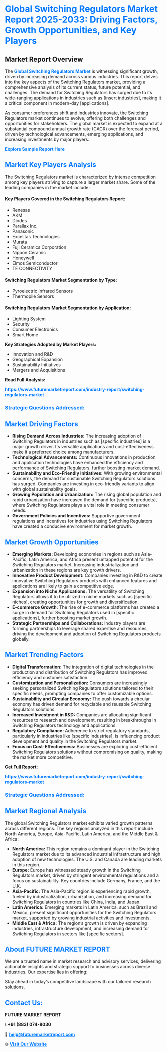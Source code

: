 <h1 style="color: #007BFF;">Global Switching Regulators Market Report 2025-2033: Driving Factors, Growth Opportunities, and Key Players</h1>

<section id="overview">
<h2>Market Report Overview</h2>
<p>The <a href="https://www.futuremarketreport.com/industry-report/switching-regulators-market" style="color: #007BFF; text-decoration: none;"><strong>Global Switching Regulators Market</strong></a> is witnessing significant growth, driven by increasing demand across various industries. This report delves into the key aspects of the Switching Regulators market, providing a comprehensive analysis of its current status, future potential, and challenges. The demand for Switching Regulators has surged due to its wide-ranging applications in industries such as [insert industries], making it a critical component in modern-day [applications].</p>
<p>As consumer preferences shift and industries innovate, the Switching Regulators market continues to evolve, offering both challenges and opportunities for stakeholders. The global market is expected to expand at a substantial compound annual growth rate (CAGR) over the forecast period, driven by technological advancements, emerging applications, and increasing investments by major players.</p>
</section>

<section id="overview">
<p><a href="https://www.futuremarketreport.com/request-sample/reportId=36734" style="color: #007BFF; text-decoration: none;"><strong>Explore Sample Report Here</strong></a></p>
</section>

<section id="key-players">
<h2 style="color: #007BFF;">Market Key Players Analysis</h2>
<p>The Switching Regulators market is characterized by intense competition among key players striving to capture a larger market share. Some of the leading companies in the market include:</p>
<h4>Key Players Covered in the Switching Regulators Report:</h4>
<ul><li>Renesas</li><li>AKM</li><li>Diodes</li><li>Parallax Inc.</li><li>Panasonic</li><li>Excelitas Technologies</li><li>Murata</li><li>Fuji Ceramics Corporation</li><li>Nippon Ceramic</li><li>Honeywell</li><li>Elmos Semiconductor</li><li>TE CONNECTIVITY</li></ul>
<h4>Switching Regulators Market Segmentation by Type:</h4>
<ul><li>Pyroelectric Infrared Sensors</li><li>Thermopile Sensors</li></ul>

<h4>Switching Regulators Market Segmentation by Application:</h4>
<ul><li>Lighting System</li><li>Security</li><li>Consumer Electronics</li><li>Smart Home</li></ul>
<p><strong>Key Strategies Adopted by Market Players:</strong></p>
<ul>
<li>Innovation and R&D</li>
<li>Geographical Expansion</li>
<li>Sustainability Initiatives</li>
<li>Mergers and Acquisitions</li>
</ul>
</section>

<section>
<p><strong>Read Full Analysis: </strong></p><a href="https://www.futuremarketreport.com/industry-report/switching-regulators-market" style="color: #007BFF; text-decoration: none;"><strong>https://www.futuremarketreport.com/industry-report/switching-regulators-market</strong></a>
<h3 style="color: #007BFF;">Strategic Questions Addressed:</h3>
</section>

<section id="driving-factors">
<h2 style="color: #007BFF;">Market Driving Factors</h2>
<ul>
<li><strong>Rising Demand Across Industries:</strong> The increasing adoption of Switching Regulators in industries such as [specific industries] is a major growth driver. Its versatile applications and cost-effectiveness make it a preferred choice among manufacturers.</li>
<li><strong>Technological Advancements:</strong> Continuous innovations in production and application technologies have enhanced the efficiency and performance of Switching Regulators, further boosting market demand.</li>
<li><strong>Sustainability and Eco-Friendly Initiatives:</strong> With growing environmental concerns, the demand for sustainable Switching Regulators solutions has surged. Companies are investing in eco-friendly variants to align with global sustainability goals.</li>
<li><strong>Growing Population and Urbanization:</strong> The rising global population and rapid urbanization have increased the demand for [specific products], where Switching Regulators plays a vital role in meeting consumer needs.</li>
<li><strong>Government Policies and Incentives:</strong> Supportive government regulations and incentives for industries using Switching Regulators have created a conducive environment for market growth.</li>
</ul>
</section>

<section id="growth-opportunities">
<h2 style="color: #007BFF;">Market Growth Opportunities</h2>
<ul>
<li><strong>Emerging Markets:</strong> Developing economies in regions such as Asia-Pacific, Latin America, and Africa present untapped potential for the Switching Regulators market. Increasing industrialization and urbanization in these regions are key growth drivers.</li>
<li><strong>Innovative Product Development:</strong> Companies investing in R&D to create innovative Switching Regulators products with enhanced features and applications are likely to gain a competitive edge.</li>
<li><strong>Expansion into Niche Applications:</strong> The versatility of Switching Regulators allows it to be utilized in niche markets such as [specific niches], creating opportunities for growth and diversification.</li>
<li><strong>E-commerce Growth:</strong> The rise of e-commerce platforms has created a surge in demand for Switching Regulators used in [specific applications], further boosting market growth.</li>
<li><strong>Strategic Partnerships and Collaborations:</strong> Industry players are forming partnerships to leverage shared expertise and resources, driving the development and adoption of Switching Regulators products globally.</li>
</ul>
</section>

<section id="trending-factors">
<h2 style="color: #007BFF;">Market Trending Factors</h2>
<ul>
<li><strong>Digital Transformation:</strong> The integration of digital technologies in the production and distribution of Switching Regulators has improved efficiency and customer satisfaction.</li>
<li><strong>Customization and Personalization:</strong> Consumers are increasingly seeking personalized Switching Regulators solutions tailored to their specific needs, prompting companies to offer customizable options.</li>
<li><strong>Sustainability and Circular Economy:</strong> The push towards a circular economy has driven demand for recyclable and reusable Switching Regulators solutions.</li>
<li><strong>Increased Investment in R&D:</strong> Companies are allocating significant resources to research and development, resulting in breakthroughs in Switching Regulators technology and applications.</li>
<li><strong>Regulatory Compliance:</strong> Adherence to strict regulatory standards, particularly in industries like [specific industries], is influencing product development and quality in the Switching Regulators market.</li>
<li><strong>Focus on Cost-Effectiveness:</strong> Businesses are exploring cost-efficient Switching Regulators solutions without compromising on quality, making the market more competitive.</li>
</ul>
</section>

<section>
<p><strong>Get Full Report: </strong></p><a href="https://www.futuremarketreport.com/industry-report/switching-regulators-market" style="color: #007BFF; text-decoration: none;"><strong>https://www.futuremarketreport.com/industry-report/switching-regulators-market</strong></a>
<h3 style="color: #007BFF;">Strategic Questions Addressed:</h3>
</section>


<section id="regional-analysis">
<h2 style="color: #007BFF;">Market Regional Analysis</h2>
<p>The global Switching Regulators market exhibits varied growth patterns across different regions. The key regions analyzed in this report include North America, Europe, Asia-Pacific, Latin America, and the Middle East & Africa:</p>
<ul>
<li><strong>North America:</strong> This region remains a dominant player in the Switching Regulators market due to its advanced industrial infrastructure and high adoption of new technologies. The U.S. and Canada are leading markets in this region.</li>
<li><strong>Europe:</strong> Europe has witnessed steady growth in the Switching Regulators market, driven by stringent environmental regulations and a focus on sustainability. Key countries include Germany, France, and the U.K.</li>
<li><strong>Asia-Pacific:</strong> The Asia-Pacific region is experiencing rapid growth, fueled by industrialization, urbanization, and increasing demand for Switching Regulators in countries like China, India, and Japan.</li>
<li><strong>Latin America:</strong> Emerging markets in Latin America, such as Brazil and Mexico, present significant opportunities for the Switching Regulators market, supported by growing industrial activities and investments.</li>
<li><strong>Middle East & Africa:</strong> The region’s growth is driven by expanding industries, infrastructure development, and increasing demand for Switching Regulators in sectors like [specific sectors].</li>
</ul>
</section>

<footer>
<h2 style="color: #007BFF;">About FUTURE MARKET REPORT</h2>
<p>We are a trusted name in market research and advisory services, delivering actionable insights and strategic support to businesses across diverse industries. Our expertise lies in offering:</p>

<p>Stay ahead in today’s competitive landscape with our tailored research solutions.</p>

<h2 style="color: #007BFF;">Contact Us:</h2>
<p><strong>FUTURE MARKET REPORT</strong></p>
<p>📞 <strong>+91 (883) 074-8030</strong></p>
<p>📧 <strong><a href="mailto:help@futuremarketreport.com" style="color: #007BFF;">help@futuremarketreport.com</a></strong></p>
<p>🌐 <strong><a href="https://www.futuremarketreport.com/" style="color: #007BFF;">Visit Our Website</a></strong></p>
</footer>